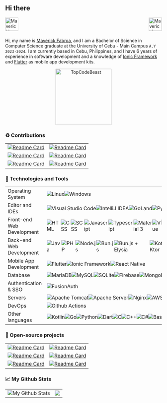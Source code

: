 ## Hi there

<div>
  <a href="https://facebook.com/mavyfaby">
    <img align="left" alt="Maverick's Facebook" width="42" src="https://media.giphy.com/media/GjkCs56IPk8pvh1ncs/giphy.gif" />
  </a>
</div>
<div>
  <a href="https://www.linkedin.com/in/mavyfaby/">
    <img align="right" alt="Maverick's LinkedIn" width="42" src="https://media.giphy.com/media/yDM1kJZthxFPoGDdmq/giphy.gif" />
  </a>
</div>

<br />
<br />
<br />

Hi, my name is [Maverick Fabroa](https://mavyfaby.me), and I am a Bachelor of Science in Computer Science graduate at the University of Cebu - Main Campus `A.Y 2023-2024`. I am currently based in Cebu, Philippines, and I have 6 years of experience in software development and a knowledge of [Ionic Framework](https://ionicframework.com/) and [Flutter](https://flutter.dev/) as mobile app development kits.


<p align="center"><img height="180em" src="https://github-profile-summary-cards.vercel.app/api/cards/profile-details?username=mavyfaby&theme=github_dark" alt="TopCodeBeast" align = "center"/></p>

### ♻️ Contributions

| | |
| - | - |
| [![Readme Card](https://github-readme-stats.vercel.app/api/pin/?username=material-components&repo=material-web&show_owner=true&theme=github_dark&hide_border=true)](https://github.com/material-components/material-web) | [![Readme Card](https://github-readme-stats.vercel.app/api/pin/?username=Links2004&repo=arduinoWebSockets&show_owner=true&theme=github_dark&hide_border=true)](https://github.com/Links2004/arduinoWebSockets) |
| [![Readme Card](https://github-readme-stats.vercel.app/api/pin/?username=flutternetwork&repo=WiFiFlutter&show_owner=true&theme=github_dark&hide_border=true)](https://github.com/alternadom/WiFiFlutter) | [![Readme Card](https://github-readme-stats.vercel.app/api/pin/?username=DanSnow&repo=vue-recaptcha&show_owner=true&theme=github_dark&hide_border=true)](https://github.com/DanSnow/vue-recaptcha)  
| [![Readme Card](https://github-readme-stats.vercel.app/api/pin/?username=westdabestdb&repo=bubble_bottom_bar&show_owner=true&theme=github_dark&hide_border=true)](https://github.com/westdabestdb/bubble_bottom_bar) | [![Readme Card](https://github-readme-stats.vercel.app/api/pin/?username=CodingTrain&repo=website&show_owner=true&theme=github_dark&hide_border=true)](https://github.com/CodingTrain/website) | 

### 🔧 Technologies and Tools

|||
|---|---|
| Operating System | <div style="display: flex">   <img alt="Linux" src="https://img.shields.io/badge/linux-%23.svg?style=for-the-badge&logo=linux&logoColor=white&color=252525" /> <img alt="Windows" src="https://img.shields.io/badge/Windows-%23.svg?style=for-the-badge&logoColor=white&color=252525" /> </div> |
| Editor and IDEs | <div style="display: flex">   <img alt="Visual Studio Code" src="https://img.shields.io/badge/Visual_Studio_Code-%23.svg?style=for-the-badge&logo=codecrafters&logoColor=0078d7&color=252525" />   <img alt="IntelliJ IDEA" src="https://img.shields.io/badge/IntelliJ_IDEA-%23.svg?style=for-the-badge&logo=intellijidea&logoColor=ec2861&color=252525" /> <img alt="GoLand" src="https://img.shields.io/badge/GoLand-%23.svg?style=for-the-badge&logo=goland&logoColor=466e85&color=252525" /> <img alt="PyCharm" src="https://img.shields.io/badge/pycharm-%23.svg?style=for-the-badge&logo=pycharm&logoColor=f4f862&color=252525" /> <img alt="Neovim" src="https://img.shields.io/badge/neovim-%23.svg?style=for-the-badge&logo=neovim&logoColor=57A143&color=252525" /> |
| Front-end Web Development | <div style="display: flex">   <img alt="HTML" src="https://img.shields.io/badge/HTML-%23.svg?style=for-the-badge&logo=html5&logoColor=e34c26&color=252525" />   <img alt="CSS" src="https://img.shields.io/badge/CSS-%23.svg?style=for-the-badge&logo=css3&logoColor=31a6ff&color=252525" />  <img alt="SCSS" src="https://img.shields.io/badge/SCSS-%23.svg?style=for-the-badge&logo=sass&logoColor=CC6699&color=252525" /> <img alt="Javascript" src="https://img.shields.io/badge/JavaScript-%23.svg?style=for-the-badge&logo=javascript&logoColor=f0db4f&color=252525" />   <img alt="Typescript" src="https://img.shields.io/badge/Typescript-%23.svg?style=for-the-badge&logo=typescript&logoColor=5794f6&color=252525" /> <img alt="Material 3" src="https://img.shields.io/badge/Material_3-%23.svg?style=for-the-badge&logo=materialdesign&logoColor=fff&color=252525" />  <img alt="Vue" src="https://img.shields.io/badge/Vue-%23.svg?style=for-the-badge&logo=vue.js&logoColor=52c893&color=252525" />   <img alt="React" src="https://img.shields.io/badge/React-%23.svg?style=for-the-badge&logo=react&logoColor=61dbfb&color=252525" />   <img alt="Vuetify" src="https://img.shields.io/badge/Vuetify-%23.svg?style=for-the-badge&logo=vuetify&logoColor=8ac4ff&color=252525" />   <img alt="Tailwind" src="https://img.shields.io/badge/Tailwind-%23.svg?style=for-the-badge&logo=tailwindcss&logoColor=5cbbf8&color=252525" />   <img alt="Vite" src="https://img.shields.io/badge/Vite-%23.svg?style=for-the-badge&logo=vite&logoColor=906cff&color=252525" />   <img alt="Webpack" src="https://img.shields.io/badge/Webpack-%23.svg?style=for-the-badge&logo=webpack&logoColor=8dd6f9&color=252525" /> <img alt="PrimeVue" src="https://img.shields.io/badge/primevue-%23.svg?style=for-the-badge&logo=primevue&logoColor=41B883&color=252525" /> <img alt="PrimeVue" src="https://img.shields.io/badge/shadcn-%23.svg?style=for-the-badge&logo=shadcnui&logoColor=FFFFFF&color=252525" /> </div> |
| Back-end Web Development | <div style="display: flex">   <img alt="Java" src="https://img.shields.io/badge/Java-%23.svg?style=for-the-badge&logo=openjdk&logoColor=f89820&color=252525" />   <img alt="PHP" src="https://img.shields.io/badge/PHP-%23.svg?style=for-the-badge&logo=php&logoColor=31a6ff&color=252525" />   <img alt="Node.js" src="https://img.shields.io/badge/Node.js-%23.svg?style=for-the-badge&logo=node.js&logoColor=6cc24a&color=252525" /> <img alt="Bun.js" src="https://img.shields.io/badge/Bun.js-%23.svg?style=for-the-badge&logo=bun&logoColor=f9f1e1&color=252525" /> <img alt="Bun.js + Elysia" src="https://img.shields.io/badge/Bun.js_+_Elysia-%23.svg?style=for-the-badge&logo=bun&logoColor=f9f1e1&color=252525" /> <img alt="Kotlin + Ktor" src="https://img.shields.io/badge/kotlin_+_ktor-%23.svg?style=for-the-badge&logo=ktor&logoColor=f9f1e1&color=252525" /> <img alt="Go + Echo" src="https://img.shields.io/badge/Go_+_Echo-%23.svg?style=for-the-badge&logo=go&logoColor=00ACD7&color=252525" /> <img alt="Encore + Typescript" src="https://img.shields.io/badge/Encore_+_Typescript-%23.svg?style=for-the-badge&logo=typescript&logoColor=3178C6&color=252525" /> <img alt="Encore + Go" src="https://img.shields.io/badge/Encore_+_Go-%23.svg?style=for-the-badge&logo=go&logoColor=00ACD7&color=252525" /> </div> |
| Mobile App Development | <div style="display: flex;">   <img alt="Flutter" src="https://img.shields.io/badge/Flutter-%23.svg?style=for-the-badge&logo=flutter&logoColor=79b4f6&color=252525" />   <img alt="Ionic Framework" src="https://img.shields.io/badge/Ionic_Framework-%23.svg?style=for-the-badge&logo=ionic&logoColor=5479ff&color=252525" />   <img alt="React Native" src="https://img.shields.io/badge/React_Native-%23.svg?style=for-the-badge&logo=react&logoColor=61DBFB&color=252525" /> </div> |
| Database | <div style="display: flex;">     <img alt="MariaDB" src="https://img.shields.io/badge/MariaDB-%23.svg?style=for-the-badge&logo=mariadb&logoColor=00758f&color=252525" />     <img alt="MySQL" src="https://img.shields.io/badge/MySQL-%23.svg?style=for-the-badge&logo=mysql&logoColor=4479A1&color=252525" />     <img alt="SQLite" src="https://img.shields.io/badge/SQLite-%23.svg?style=for-the-badge&logo=sqlite&logoColor=104b67&color=252525" />     <img alt="Firebase" src="https://img.shields.io/badge/Firebase-%23.svg?style=for-the-badge&logo=firebase&logoColor=ffca28&color=252525" /> <img alt="MongoDB" src="https://img.shields.io/badge/MongoDB-%23.svg?style=for-the-badge&logo=mongodb&logoColor=087CFA&color=252525" /> </div> |
| Authentication & SSO | <div style="display: flex;">   <img alt="FusionAuth" src="https://img.shields.io/badge/FusionAuth-%23.svg?style=for-the-badge&logo=fusionauth&logoColor=F58320&color=252525" /> </div> |
| Servers | <div style="display: flex;">   <img alt="Apache Tomcat" src="https://img.shields.io/badge/Tomcat-%23.svg?style=for-the-badge&logo=apachetomcat&logoColor=cca717&color=252525" />   <img alt="Apache Server" src="https://img.shields.io/badge/Apache_Server-%23.svg?style=for-the-badge&logo=apache&logoColor=a22160&color=252525" /> <img alt="Nginx" src="https://img.shields.io/badge/Nginx-%23.svg?style=for-the-badge&logo=nginx&logoColor=019639&color=252525" /> <img alt="AWS EC2" src="https://img.shields.io/badge/AWS_EC2-%23.svg?style=for-the-badge&logo=amazonec2&logoColor=FF9900&color=252525" /> </div> |
| DevOps | <div style="display: flex;">   <img alt="Github Actions" src="https://img.shields.io/badge/Github_Actions-%23.svg?style=for-the-badge&logo=githubactions&logoColor=2088FF&color=252525" /> </div> |
| Other languages | <div style="display: flex;"> <img alt="Kotlin" src="https://img.shields.io/badge/kotlin-%23.svg?style=for-the-badge&logo=kotlin&logoColor=7F52FF&color=252525" />  <img alt="Go" src="https://img.shields.io/badge/Go-%23.svg?style=for-the-badge&logo=go&logoColor=00ACD7&color=252525" />  <img alt="Python" src="https://img.shields.io/badge/Python-%23.svg?style=for-the-badge&logo=python&logoColor=3776AB&color=252525" />   <img alt="Dart" src="https://img.shields.io/badge/Dart-%23.svg?style=for-the-badge&logo=dart&logoColor=40C4FF&color=252525" />       <img alt="C" src="https://img.shields.io/badge/C-%23.svg?style=for-the-badge&logo=c&logoColor=6468bf&color=252525" />   <img alt="C++" src="https://img.shields.io/badge/C++-%23.svg?style=for-the-badge&logo=cplusplus&logoColor=387dcd&color=252525" />   <img alt="C#" src="https://img.shields.io/badge/C%23-%23.svg?style=for-the-badge&logo=csharp&logoColor=a273dd&color=252525" />     <img alt="Bash" src="https://img.shields.io/badge/Bash-%23.svg?style=for-the-badge&logo=gnu-bash&logoColor=4EAA25&color=252525" />   </div> |

### 📖 Open-source projects

| | |
| - | - |
| [![Readme Card](https://github-readme-stats.vercel.app/api/pin/?username=mavyfaby&repo=os-algorithms&theme=github_dark&hide_border=true)](https://github.com/mavyfaby/os-algorithms) | [![Readme Card](https://github-readme-stats.vercel.app/api/pin/?username=mavyfaby&repo=assembly&theme=github_dark&hide_border=true)](https://github.com/mavyfaby/assembly) |
[![Readme Card](https://github-readme-stats.vercel.app/api/pin/?username=mavyfaby&repo=qualthea-web&theme=github_dark&hide_border=true)](https://github.com/mavyfaby/qualthea-web) | [![Readme Card](https://github-readme-stats.vercel.app/api/pin/?username=mavyfaby&repo=qualthea-api&theme=github_dark&hide_border=true)](https://github.com/mavyfaby/qualthea-api)
| [![Readme Card](https://github-readme-stats.vercel.app/api/pin/?username=mavyfaby&repo=tiny-excel&theme=github_dark&hide_border=true)](https://github.com/mavyfaby/tiny-excel) | [![Readme Card](https://github-readme-stats.vercel.app/api/pin/?username=mavyfaby&repo=rabbitmq-test&theme=github_dark&hide_border=true)](https://github.com/mavyfaby/rabbitmq-test)

### 📈 My Github Stats

|||
|-|-|
| <img src="https://github-readme-stats.vercel.app/api?username=mavyfaby&show_icons=true&theme=github_dark&hide_border=true" alt="My Github Stats" /> | <img src="https://github-readme-stats.vercel.app/api/top-langs/?username=mavyfaby&title_color=ffffff&text_color=c9cacc&&theme=github_dark&hide_border=true&langs_count=8&layout=compact" /> |



<!--
**mavyfaby/mavyfaby** is a ✨ _special_ ✨ repository because its `README.md` (this file) appears on your GitHub profile.

Here are some ideas to get you started:

- 🔭 I’m currently working on ...
- 🌱 I’m currently learning ...
- 👯 I’m looking to collaborate on ...
- 🤔 I’m looking for help with ...
- 💬 Ask me about ...
- 📫 How to reach me: ...
- 😄 Pronouns: ...
- ⚡ Fun fact: ...
-->
